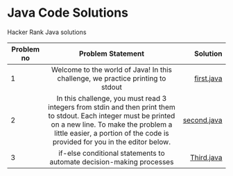 # Java Code Solutions
Hacker Rank Java solutions 

| Problem no        | Problem Statement          | Solution |
| ------------- |:-------------:| -----:|
|  1| Welcome to the world of Java! In this challenge, we practice printing to stdout | [first.java](https://github.com/rahulgupta1999/JavaCodeSolutions/blob/master/first.java) |
|  2| In this challenge, you must read 3 integers from stdin and then print them to stdout. Each integer must be printed on a new line. To make the problem a little easier, a portion of the code is provided for you in the editor below. | [second.java](https://github.com/rahulgupta1999/JavaCodeSolutions/blob/master/second.java) |
|  3| if-else conditional statements to automate decision-making processes| [Third.java](https://github.com/rahulgupta1999/JavaCodeSolutions/blob/master/third.java) |
